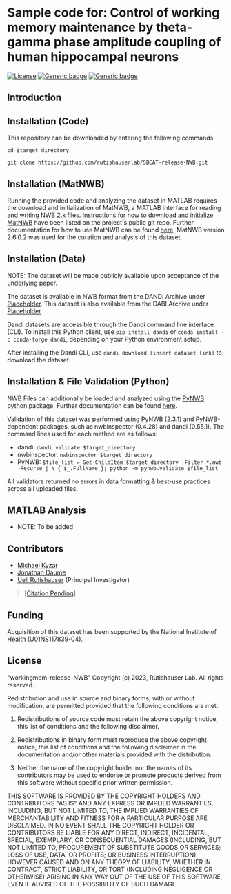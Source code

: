 # Sample code for: Control of working memory maintenance by theta-gamma phase amplitude coupling of human hippocampal neurons

[![License](https://img.shields.io/badge/License-BSD%203--Clause-blue.svg)](https://opensource.org/licenses/BSD-3-Clause)
[![Generic badge](https://img.shields.io/badge/unpublished_version-green.svg)](https://rb.gy/otj7q)
[![Generic badge](https://img.shields.io/badge/DOI_placeholder-orange.svg)](https://rb.gy/otj7q)

## Introduction


## Installation (Code)

This repository can be downloaded by entering the following commands:

`cd $target_directory`

`git clone https://github.com/rutishauserlab/SBCAT-release-NWB.git`

## Installation (MatNWB)

Running the provided code and analyzing the dataset in MATLAB requires the download and initialization of MatNWB, a MATLAB interface for reading and writing NWB 2.x files. Instructions for how to [download and initialize MatNWB](https://github.com/NeurodataWithoutBorders/matnwb) have been listed on the project's public git repo. Further documentation for how to use MatNWB can be found [here](https://neurodatawithoutborders.github.io/matnwb/). MatNWB version 2.6.0.2 was used for the curation and analysis of this dataset.

## Installation (Data)

NOTE: The dataset will be made publicly available upon acceptance of the underlying paper. 

The dataset is available in NWB format from the DANDI Archive under [Placeholder](https://rb.gy/otj7q). This dataset is also available from the DABI Archive under [Placeholder](https://rb.gy/otj7q)

Dandi datasets are accessible through the Dandi command line interface (CLI). To install this Python client, use `pip install dandi` or `conda install -c conda-forge dandi`, depending on your Python environment setup. 

After installing the Dandi CLI, use `dandi download [insert dataset link]` to download the dataset. 

## Installation & File Validation (Python)

NWB Files can additionally be loaded and analyzed using the [PyNWB](https://github.com/NeurodataWithoutBorders/pynwb) python package. Further documentation can be found [here](https://pynwb.readthedocs.io/en/stable/). 


Validation of this dataset was performed using PyNWB (2.3.1) and PyNWB-dependent packages, such as nwbinspector (0.4.28) and dandi (0.55.1). The command lines used for each method are as follows:
* dandi: `dandi validate $target_directory`
* nwbinspector: `nwbinspector $target_directory`
* PyNWB: `$file_list = Get-ChildItem $target_directory -Filter *.nwb -Recurse | % { $_.FullName }; python -m pynwb.validate $file_list`

All validators returned no errors in data formatting & best-use practices across all uploaded files. 


## MATLAB Analysis
* NOTE: To be added































## Contributors
* [Michael Kyzar](mailto:kyzarnexus@gmail.com)
* [Jonathan Daume](mailto:Jonathan.Daume@cshs.org)
* [Ueli Rutishauser](mailto:Ueli.Rutishauser@cshs.org) (Principal Investigator)

>[[Citation Pending](https://rb.gy/otj7q)]


## Funding

Acquisition of this dataset has been supported by the National Institute of Health (U01NS117839-04).

## License 

"workingmem-release-NWB" Copyright (c) 2023, Rutishauser Lab. All rights reserved.

Redistribution and use in source and binary forms, with or without modification, are permitted provided that the following conditions are met:

1. Redistributions of source code must retain the above copyright notice, this list of conditions and the following disclaimer.

2. Redistributions in binary form must reproduce the above copyright notice, this list of conditions and the following disclaimer in the documentation and/or other materials provided with the distribution.

3. Neither the name of the copyright holder nor the names of its contributors may be used to endorse or promote products derived from this software without specific prior written permission.

THIS SOFTWARE IS PROVIDED BY THE COPYRIGHT HOLDERS AND CONTRIBUTORS "AS IS" AND ANY EXPRESS OR IMPLIED WARRANTIES, INCLUDING, BUT NOT LIMITED TO, THE IMPLIED WARRANTIES OF MERCHANTABILITY AND FITNESS FOR A PARTICULAR PURPOSE ARE DISCLAIMED. IN NO EVENT SHALL THE COPYRIGHT HOLDER OR CONTRIBUTORS BE LIABLE FOR ANY DIRECT, INDIRECT, INCIDENTAL, SPECIAL, EXEMPLARY, OR CONSEQUENTIAL DAMAGES (INCLUDING, BUT NOT LIMITED TO, PROCUREMENT OF SUBSTITUTE GOODS OR SERVICES; LOSS OF USE, DATA, OR PROFITS; OR BUSINESS INTERRUPTION) HOWEVER CAUSED AND ON ANY THEORY OF LIABILITY, WHETHER IN CONTRACT, STRICT LIABILITY, OR TORT (INCLUDING NEGLIGENCE OR OTHERWISE) ARISING IN ANY WAY OUT OF THE USE OF THIS SOFTWARE, EVEN IF ADVISED OF THE POSSIBILITY OF SUCH DAMAGE.
